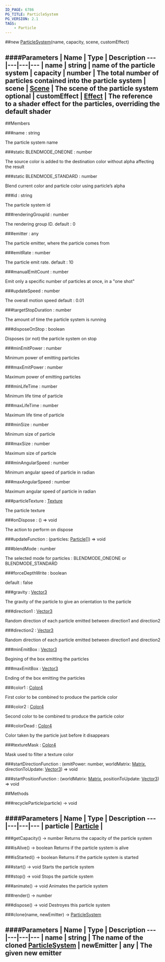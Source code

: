 ```yaml
---
ID_PAGE: 6786
PG_TITLE: ParticleSystem
PG_VERSION: 2.1
TAGS:
    - Particle
---
```

##new [ParticleSystem](page.php?p=6786)(name, capacity, scene, customEffect)







####Parameters
 | Name | Type | Description
---|---|---|---
 | name | string | name of the particle system
 | capacity | number | The total number of particles contained into the particle system
 | scene | [Scene](page.php?p=6662) | The scene of the particle system
optional | customEffect | [Effect](page.php?p=6725) | The reference to a shader effect for the particles, overriding the default shader
---

##Members

###name : string




The particle system name



###static BLENDMODE_ONEONE : number




The source color is added to the destination color without alpha affecting the result



###static BLENDMODE_STANDARD : number




Blend current color and particle color using particle&rsquo;s alpha



###id : string




The particle system id



###renderingGroupId : number




The rendering group ID. default : 0



###emitter : any




The particle emitter, where the particle comes from



###emitRate : number




The particle emit rate. default : 10



###manualEmitCount : number




Emit only a specific number of particles at once, in a &quot;one shot&quot;



###updateSpeed : number




The overall motion speed default : 0.01



###targetStopDuration : number




The amount of time the particle system is running



###disposeOnStop : boolean




Disposes (or not) the particle system on stop



###minEmitPower : number




Minimum power of emitting particles



###maxEmitPower : number




Maximum power of emitting particles



###minLifeTime : number




Minimum life time of particle



###maxLifeTime : number




Maximum life time of particle



###minSize : number




Minimum size of particle



###maxSize : number




Maximum size of particle



###minAngularSpeed : number




Minimum angular speed of particle in radian



###maxAngularSpeed : number




Maximum angular speed of particle in radian



###particleTexture : [Texture](page.php?p=6733)




The particle texture



###onDispose : () =&gt; void




The action to perform on dispose



###updateFunction : (particles: [Particle](page.php?p=6785)[]) =&gt; void




###blendMode : number




The selected mode for particles : BLENDMODE_ONEONE or BLENDMODE_STANDARD



###forceDepthWrite : boolean




default : false



###gravity : [Vector3](page.php?p=6751)




The gravity of the particle to give an orientation to the particle



###direction1 : [Vector3](page.php?p=6751)




Random direction of each particle emitted between direction1 and direction2



###direction2 : [Vector3](page.php?p=6751)




Random direction of each particle emitted between direction1 and direction2



###minEmitBox : [Vector3](page.php?p=6751)




Begining of the box emitting the particles



###maxEmitBox : [Vector3](page.php?p=6751)




Ending of the box emitting the particles



###color1 : [Color4](page.php?p=6749)




First color to be combined to produce the particle color



###color2 : [Color4](page.php?p=6749)




Second color to be combined to produce the particle color



###colorDead : [Color4](page.php?p=6749)




Color taken by the particle just before it disappears



###textureMask : [Color4](page.php?p=6749)




Mask used to filter a texture color



###startDirectionFunction : (emitPower: number, worldMatrix: [Matrix](page.php?p=6754), directionToUpdate: [Vector3](page.php?p=6751)) =&gt; void






###startPositionFunction : (worldMatrix: [Matrix](page.php?p=6754), positionToUpdate: [Vector3](page.php?p=6751)) =&gt; void














##Methods

###recycleParticle(particle) &rarr; void



####Parameters
 | Name | Type | Description
---|---|---|---
 | particle | [Particle](page.php?p=6785) | 
---

###getCapacity() &rarr; number
Returns the capacity of the particle system






###isAlive() &rarr; boolean
Returns if the particle system is alive






###isStarted() &rarr; boolean
Returns if the particle system is started






###start() &rarr; void
Starts the particle system






###stop() &rarr; void
Stops the particle system






###animate() &rarr; void
Animates the particle system






###render() &rarr; number






###dispose() &rarr; void
Destroyes this particle system






###clone(name, newEmitter) &rarr; [ParticleSystem](page.php?p=6786)

####Parameters
 | Name | Type | Description
---|---|---|---
 | name | string | The name of the cloned [ParticleSystem](page.php?p=6786)
 | newEmitter | any | The given new emitter
---
